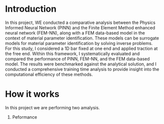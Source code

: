 # Introduction

In this project, WE conducted a comparative analysis between the Physics Informed Neural Network (PINN) and the Finite Element Method enhanced neural network (FEM-NN), along with a FEM data-based model in the context of material parameter identification. These models can be surrogate models for material parameter identification by solving inverse problems. For this study, I considered a 1D bar fixed at one end and applied traction at the free end. Within this framework, I systematically evaluated and compared the performance of PINN, FEM-NN, and the FEM data-based model. The results were benchmarked against the analytical solution, and I conducted a comprehensive training time analysis to provide insight into the computational efficiency of these methods.

# How it works

In this project we are performing two amalysis.

1. Peformance 